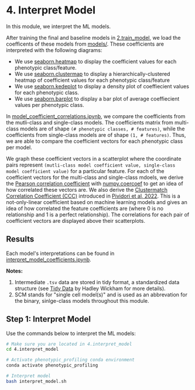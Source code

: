 # 4. Interpret Model

In this module, we interpret the ML models.

After training the final and baseline models in [2.train_model](../2.train_model/), we load the coefficents of these models from [models/](../2.train_model/models).
These coefficients are interpreted with the following diagrams:

- We use [seaborn.heatmap](https://seaborn.pydata.org/generated/seaborn.heatmap.html) to display the coefficient values for each phenotypic class/feature.
- We use [seaborn.clustermap](https://seaborn.pydata.org/generated/seaborn.clustermap.html) to display a hierarchically-clustered heatmap of coefficient values for each phenotypic class/feature
- We use [seaborn.kedeplot](https://seaborn.pydata.org/generated/seaborn.kdeplot.html) to display a density plot of coeffiecient values for each phenotypic class.
- We use [seaborn.barplot](https://seaborn.pydata.org/generated/seaborn.barplot.html) to display a bar plot of average coeffiecient values per phenotypic class.

In [model_coefficient_correlations.ipynb](model_coefficient_correlations.ipynb), we compare the coefficients from the mutli-class and single-class models.
The coefficients matrix from multi-class models are of shape `(# phenotypic classes, # features)`, while the coefficients from single-class models are of shape `(1, # features)`.
Thus, we are able to compare the coefficient vectors for each phenotypic class per model.

We graph these coefficient vectors in a scatterplot where the coordinate pairs represent `(mutli-class model coefficient value, single-class model coefficient value)` for a particular feature.
For each of the coefficient vectors for the multi-class and single-class mdoels, we derive the [Pearson correlation coefficient](https://en.wikipedia.org/wiki/Pearson_correlation_coefficient) with [numpy.coercoef](https://numpy.org/doc/stable/reference/generated/numpy.corrcoef.html) to get an idea of how correlated these vectors are.
We also derive the [Clustermatch Correlation Coefficient (CCC)](https://github.com/greenelab/ccc) introduced in [Pividori et al, 2022](https://www.biorxiv.org/content/10.1101/2022.06.15.496326v1).
This is a not-only-linear coefficient based on machine learning models and gives an idea of how correlated the feature coefficients are (where 0 is no relationship and 1 is a perfect relationship).
The correlations for each pair of coefficient vectors are displayed above their scatterplots.

## Results

Each model's interpretations can be found in [interpret_model_coefficients.ipynb](interpret_model_coefficients.ipynb).

**Notes:** 
1) Intermediate `.tsv` data are stored in tidy format, a standardized data structure (see [Tidy Data](https://vita.had.co.nz/papers/tidy-data.pdf) by Hadley Wickham for more details).
2) SCM stands for "single cell model(s)" and is used as an abbrevation for the binary, sinlge-class models throughout this module.

## Step 1: Interpret Model

Use the commands below to interpret the ML models:

```sh
# Make sure you are located in 4.interpret_model
cd 4.interpret_model

# Activate phenotypic_profiling conda environment
conda activate phenotypic_profiling

# Interpret model
bash interpret_model.sh
```
